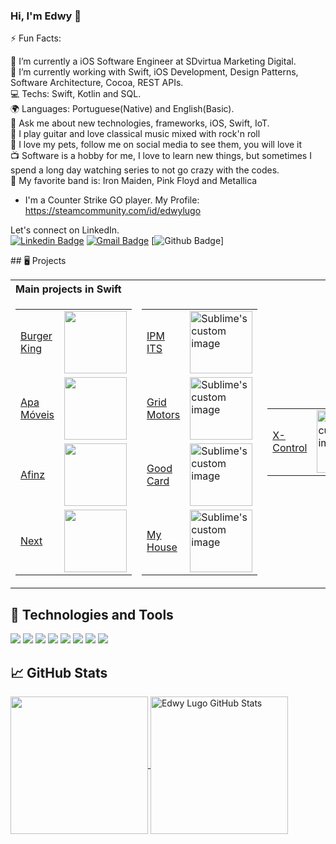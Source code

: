 ### Hi, I'm Edwy  👋

⚡ Fun Facts:

🏢 I’m currently a iOS Software Engineer at SDvirtua Marketing Digital.<br>
🌱 I’m currently working with Swift, iOS Development, Design Patterns, Software Architecture, Cocoa, REST APIs.<br>
💻 Techs: Swift, Kotlin and SQL.<br>
🌍 Languages: Portuguese(Native) and English(Basic).<br>
💬 Ask me about new technologies, frameworks, iOS, Swift, IoT.<br>
:guitar: I play guitar and love classical music mixed with rock'n roll<br>
:dog: I love my pets, follow me on social media to see them, you will love it<br>
:tv: Software is a hobby for me, I love to learn new things, but sometimes I spend a long day watching series to not go crazy with the codes.<br>
:100: My favorite band is: Iron Maiden, Pink Floyd and Metallica<br>
- I'm a Counter Strike GO player. My Profile: https://steamcommunity.com/id/edwylugo<br>

Let's connect on LinkedIn.<br>
[![Linkedin Badge](https://img.shields.io/badge/-LinkedIn-blue?style=flat-square&logo=Linkedin&logoColor=white&link=https://www.linkedin.com/in/marcospojr/)](https://www.linkedin.com/in/edwylugo/)
[![Gmail Badge](https://img.shields.io/badge/-Gmail-c14438?style=flat-square&logo=Gmail&logoColor=white&link=mailto:edwylugo@gmail.com)](mailto:edwylugo@gmail.com)
[![Github Badge](https://img.shields.io/github/followers/edwylugo?style=social)]



<p>## 🖥️ Projects</p>
<table>
<tbody>
<tr>
<th style="width: 468.328125px; text-align: left;" colspan="3">Main projects in Swift</th>
</tr>
<tr>
<td>
<table style="display: inline-block;">
<tbody>
<tr>
<td><a href="#">Burger King</a></td>
<td><img src="http://edwylugo.dev.br/assets/images/600x600/appburgerking.png" alt="" width="100" height="100" /></td>
</tr>
<tr>
<td><a href="#">Apa M&oacute;veis</a></td>
<td><img src="http://edwylugo.dev.br/assets/images/600x600/appapamoveis.png" alt="" width="100" height="100" /></td>
</tr>
<tr>
<td><a href="#">Afinz</a></td>
<td><img src="http://edwylugo.dev.br/assets/images/600x600/appafinz.png" alt="" width="100" height="100" /></td>
</tr>
<tr>
<td><a href="#">Next</a></td>
<td><img src="http://edwylugo.dev.br/assets/images/600x600/appnext.png" alt="" width="100" height="100" /></td>
</tr>
</tbody>
</table>
</td>
<td>
<table style="float: left;">
<tbody>
<tr>
<td><a href="#">IPM ITS</a></td>
<td><img src="http://edwylugo.dev.br/assets/images/600x600/appitsgroup.png" alt="Sublime's custom image" width="100" height="100" /></td>
</tr>
<tr>
<td><a href="#">Grid Motors</a></td>
<td><img src="http://edwylugo.dev.br/assets/images/600x600/appgridmotors.png" alt="Sublime's custom image" width="100" height="100" /></td>
</tr>
<tr>
<td><a href="#">Good Card</a></td>
<td><img src="http://edwylugo.dev.br/assets/images/600x600/appgoodcard.png" alt="Sublime's custom image" width="100" height="100" /></td>
</tr>
<tr>
<td><a href="#">My House</a></td>
<td><img src="http://edwylugo.dev.br/assets/images/600x600/appmyhouse.png" alt="Sublime's custom image" width="100" height="100" /></td>
</tr>
</tbody>
</table>
</td>
  <td>
<table style="float: left;">
<tbody>
<tr>
<td><a href="#">X-Control</a></td>
<td><img src="http://edwylugo.dev.br/assets/images/600x600/appxcontrol.png" alt="Sublime's custom image" width="100" height="100" /></td>
</tr>

</tbody>
</table>
</td>
</tr>
</tbody>
</table>

## 🔧 Technologies and Tools
![](https://img.shields.io/badge/OS-MacOS-informational?style=flat&logo=apple&logoColor=white&color=007bff)
![](https://img.shields.io/badge/Editor-Visual_Studio-informational?style=flat&logo=visual-studio-code&logoColor=white&color=007bff)
![](https://img.shields.io/badge/Editor-Xcode-informational?style=flat&logo=xcode&logoColor=white&color=007bff)
![](https://img.shields.io/badge/Code-Swift-informational?style=flat&logo=swift&logoColor=white&color=007bff)
![](https://img.shields.io/badge/Shell-Bash-informational?style=flat&logo=gnu-bash&logoColor=white&color=007bff)
![](https://img.shields.io/badge/Tools-MongoDb-informational?style=flat&logo=mongodb&logoColor=white&color=007bff)
![](https://img.shields.io/badge/Tools-Microsoft_SQL_Server-informational?style=flat&logo=microsoft-sql-server&logoColor=white&color=007bff)
![](https://img.shields.io/badge/Tools-Docker-informational?style=flat&logo=docker&logoColor=white&color=007bff)

## &#x1f4c8; GitHub Stats

<a href="https://github.com/edwylugo/edwylugo">
  <img align="center" height="220" src="https://github-readme-stats.vercel.app/api/top-langs/?username=edwylugo&hide=html,css,c,Dockerfile,ruby,Shell&title_color=ffffff&text_color=c9cacc&icon_color=2bbc8a&bg_color=1d1f21" />
</a>
<a href="https://github.com/edwylugo/edwylugo">
  <img align="center" height="220" src="https://github-readme-stats.vercel.app/api?username=edwylugo&show_icons=true&line_height=27&count_private=true&title_color=ffffff&text_color=c9cacc&icon_color=2bbc8a&bg_color=1d1f21" alt="Edwy Lugo GitHub Stats" />
</a>
